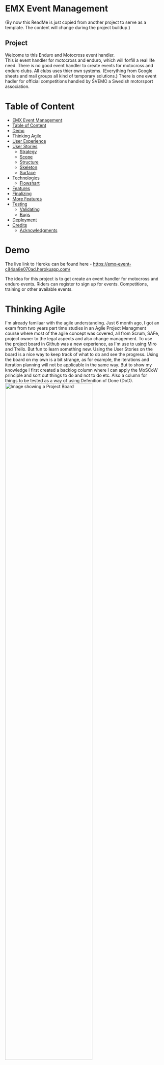 # <a id="title"></a>EMX Event Management

<img src="" alt=""><br>
(By now this ReadMe is just copied from another project to serve as a template. The content will change during the project buildup.)

<h2>Project</h2>

Welcome to this Enduro and Motocross event handler.<br>
This is event handler for motocross and enduro, which will forfill a real life need. There is no good event handler to create events for motocross and enduro clubs. All clubs uses thier own systems. (Everything from Google sheets and mail groups all kind of temporary solutions.) There is one event hadler for official competitions handled by SVEMO a Swedish motorsport association.

# <a id="table-of-content"></a>Table of Content

- <a href="#title">EMX Event Management</a>
- <a href="#table-of-content">Table of Content</a>
- <a href="#demo">Demo</a>
- <a href="#agile">Thinking Agile</a>
- <a href="#user-experience">User Experience</a>
- <a href="#user-stories">User Stories</a>
  - <a href="#strategy">Strategy</a>
  - <a href="#scope">Scope</a>
  - <a href="#structure">Structure</a>
  - <a href="#skeleton">Skeleton</a>
  - <a href="#surface">Surface</a>
- <a href="#technologies">Technologies</a>
  - <a href="#flowshart">Flowshart</a>
- <a href="#features">Features</a>
- <a href="#finalizing">Finalizing</a>
- <a href="#more-features">More Features</a>
- <a href="#testing">Testing</a>
  - <a href="#validating">Validating</a>
  - <a href="#bugs">Bugs</a>
- <a href="#deployment">Deployment</a>
- <a href="#credits">Credits</a>
  - <a href="#acknowledgments">Acknowledgments</a>

# <a id="demo"></a>Demo

The live link to Heroku can be found here - <a href="https://emx-event-c84aa8e070ad.herokuapp.com/" target="_blank">https://emx-event-c84aa8e070ad.herokuapp.com/</a>

The idea for this project is to get create an event handler for motocross and enduro events. Riders can register to sign up for events. Competitions, training or other available events.

# <a id="agile"></a>Thinking Agile

  I'm already familaar with the agile understanding. Just 6 month ago, I got an exam from two years part time studies in an Aglie Project Managment course where most of the agile concept was covered, all from Scrum, SAFe, project owner to the legal aspects and also change management. To use the project board in Github was a new experience, as I'm use to using Miro and Trello. But fun to learn something new. Using the User Stories on the board is a nice way to keep track of what to do and see the progress. Using the board on my own is a bit strange, as for example, the iterations and iteration planning will not be applicable in the same way. But to show my knowledge I first created a backlog column where I can apply the MoSCoW principle and sort out things to do and not to do etc. Also a column for things to be tested as a way of using Defenition of Done (DoD).<br>
  <img src="readmefiles/agile-board_01.jpg" width="75%" alt="Image showing a Project Board"><br>
  
  Using the DoD column I place all implemented user stories in that column waiting to be tested. My defenition of done was to do a final test and document it in this README. Also leave a comment in the user story that it was done before move it to the done column.<br>
  <img src="readmefiles/agile-board_02.jpg" alt="Image showing a Project Board"><br>
  Later I added a column for User Stories I choosed not to do.
  
# <a id="user-experience"></a>User Experience

The idea is to make it simple and be able to easily overview different events.<br>
By registering as a user, you are able to sign up for events.

## <a id="user-stories"></a>User stories

A user should:

- Be able to register as a rider
- Be able to sign up for events.
- Be able to like an event and see if other users has liked it.
- See other riders that has sined up for an event.
- See old events.
- 

### <a id="strategy"></a>Strategy

I used the Django blog walkthrough as a base. My idea was to use the posts as a way to create events, and then use the comment function to sign up for the event. From there build more content and functions.

### <a id="scope"></a>Scope

This will show what I learnt with Python using Django and all things in earlier modules.<br>

### <a id="structure"></a>Structure

- Using Django and Python
- Implement Cloudinary for images to the event
- Linked to ElephantSQL to use Postages SQL
- User Summernote for a WYSIWYG editor for creating event.

### <a id="skeleton"></a>Skeleton

The skeleton is based on a Django blog. I started "emxevent" as a project and "events" as an app. From that I changed the models to fit my needs.


### <a id="surface"></a>Surface

What is possible to do with a text based game?
I wanted the player to experience some visual features that will happen for different event.

- First I added some ascii art. There is a dragon.
- Second, I wanted the story text to stand out from the "console text" so I found a way to colorize the text. The story text as yellow and dice rolls as blue text.
<img src="readmefiles/roll-dice-event.jpg" alt="Image example of text came with yellow story text and blue roll dice event text.">

## <a id="technologies"></a>Technologies

1. Python - to create functions for the game.
2. Django - using Django blog as a foundation.
3. Cloudinary - to host images.
4. Summernote - to apply a wysiwyg editor.

## <a id="flowshart"></a>Flowshart

<img src=""  alt=""><br>

- Game start with a short preface for the game and also explaining some game commands.
- Player enter their name and create a simple character.
- Role-playing game start to get a story block from a Google Sheet.
- After each text block the player is asked to continue.
- The text block is checked for two different ending phrases.
- If a text block ends with the phase "Time to roll your dice" the player will be asked to roll.
  - From each of the dice roll event there will be three different scenarios. Then a player is asked continue.
  - The game continue to the main story efter the scenario from the dice roll event.
- If a text block end whith the phrase "The end!" that will trigger the ending sequense where player is asked to confirm game end.
- Game will reboot.

## <a id="features"></a>Features

<h3>Existing Features</h3>

<b>View event date:</b><br>
On the index page for each event, it is possible to see when the event will happen.<br>
<img src="readmefiles/event_date_01.jpg" alt="Image example of the displayed event day."><br>

<b>Events sorted by event date:</b><br>
On the index page the events are sorted with the next upcoming event first.<br>
<img src="readmefiles/sort_by_event_date_01.jpg" alt="Image example of events sorted by event date."><br>


<h3>Play mechanics</h3>

There is one main story in the Google Sheet document.
Each section of the game has its on row in the sheet.
Each line in the sheet will be checked if it's been used. If not, it will be printed and marked with "x" to be able to continue.
The length of the sentences are set to mach the width of the Heroku console. Just so that the row brake doesn't happen within a word. Also the text block are small enough to fit within the console windows to prevent the need of scrolling to read the text.<br>
<img src="readmefiles/google-sheet_01.jpg" alt="Example from a marked google sheet row"><br>
To mark the row with "x" also gives the benefits to manually set or remove an "x" in the sheet. For example to be able to run a specific text block over and over again in the console while testing.<br>

If the text in the story ends with "Time to roll your dice:" it will trigger next roll dice event.<br>
<img src="readmefiles/google-sheet_02.jpg" alt="Example from text ending with Time to roll your dice:"><br>

<h3>Error handling</h3>

The app has error handling for:

- Not be able to use an existing start number when signing up for an event.
- 

## <a id="finalizing"></a>Finalizing

A screenshot form the game running in Heroku console.<br>
<img src="" alt=""><br>

## <a id ="more-features"></a>More Features?

I can actually think of a lot of things to implement to this.

- Permit selected users to create events.
- Implent emailing functions. Such as
  - Send an authentication link when signing up.
  - Send a password reset link.
- Save a riders transponder number in the user information.
- 

## <a id="testing"></a>Testing

Through the developing of the EMX Events I had various challanges.
I followed the "I think, therefore I blog" walkthrough to set it up and use that blog as a base and then changed to my needs. At one part everything just fell apart. The Admin user interface stopped working. When logged in as an admin it showed nothing. Trying to fix it, it kind of went downhill from there. So I started over from scratch in a new repo and a new workspace and copied code piece by piece untill I was on track again. This will explain why the user stories in the project board are linked to two different repos.

I decided from the beginning that I should make sure to test everything I do. So from the first runnable skeleton of the project. I made sure it was working on Heroku by doing an early deploy. Through the whole process of developing the EMX Events app I hade it running with `python3 manage.py runserver` and checked that all was working about when I did each commit.

- Allauth: `../.pip-modules/lib/` doesn't work in Codeanywhere. It gives: `ls: cannot access '../.pip-modules/lib/': No such file or directory` the solution was found in Slack and I used this command instead: `cp -r /home/codeany/.local/lib/python3.9/site-packages/allauth/templates/* ./templates/.`

- Filtering out events on event_date prior to todays date didn't work at all first.
    `{% if event.event_date >= today %}`<br>
    To test it I added this line to print the results to the browser: `{{ event.event_date }} | {{ today }}` showed: "Nov. 8, 2023 | 2023-11-09"<br>
    This showed that the format was incorrect of the two dates. The solution that finally worked is: `{% if event.event_date|date:"Y-m-d" >= today %}`
    
<details><summary>Create an event with image upload.</summary>
1. In the Admin panel I clicked the "+Add" button to start creating an event. I added an image to also test that the Cloudinary API works.<br>
<img src="readmefiles/test-add_event_01.jpg" alt="Sceeentshot example one in the add event process."><br>
2. As shown in the image, I saved it as a draft first to test that function. I made sure the event wasn't visible on the index page.<br>
<img src="readmefiles/test-add_event_02.jpg" alt="Sceeentshot example two in the add event process."><br>
3. I went back to the Admin panel and opened the event and set it to "Active" and saved it.<br>
<img src="readmefiles/test-add_event_03.jpg" alt="Sceeentshot example three in the add event process."><br>
4. Finally I made sure it appear on the index page and that I could click on it to see event details.<br>
<img src="readmefiles/test-add_event_04.jpg" alt="Sceeentshot example four in the add event process."><br>
</details>

<details><summary>Sign up for event. Manual testing to sign up for an event.</summary>
1. In the event_detail.html page I entered values for First name, Last name, Start number and Transponder. Then clicked on submit.<br>
<img src="readmefiles/test-sign_up_01.jpg" alt="Sceeentshot example one in the sign up process."><br>
2. I get a message that it was successful and that it is now waiting for approval.<br>
<img src="readmefiles/test-sign_up_02.jpg" alt="Sceeentshot example two in the sign up process."><br>
3. Logging in to the admin panel I see that the sign up is waiting for approval.<br>
<img src="readmefiles/test-sign_up_03.jpg" alt="Sceeentshot example three in the sign up process."><br>
4. Logged in as an Admin I approved the sign up.<br>
<img src="readmefiles/test-sign_up_04.jpg" alt="Sceeentshot example four in the sign up process."><br>
<img src="readmefiles/test-sign_up_05.jpg" alt="Sceeentshot example five in the sign up process."><br>
5. Going back to the site I now confirm that it is approved and showing up in the list.<br>
<img src="readmefiles/test-sign_up_06.jpg" alt="Sceeentshot example six in the sign up process."><br>
6. When viewing old events details it is not possible to sign up. The sign up form will automatically be disabled when the date for the event has passed.<br>
<img src="readmefiles/test-sign_up_07.jpg" alt="Sceeentshot example seven in the sign up process."><br>
<hr>
<h3>Error handling for sign up</h3>
1. Testing <b>not</b> to fill in the First name or Last name will result in a warning since those fields are required.<br>
<img src="readmefiles/test-sign_up_errors_01.jpg" alt="Sceeentshot example of error not filling in first or last name."><br>
1. The start number needs to be unique so there is an error handling for that. However the field is accepted as empty.<br>
<img src="readmefiles/test-sign_up_errors_02.jpg" alt="Sceeentshot example of error not filling in first or last name."><br>
1. If the user try to use a number that has been taken. The field will be cleared and a warning will appear when changing field.<br>
<img src="readmefiles/test-sign_up_errors_03.jpg" alt="Sceeentshot example of error not filling in first or last name."><br>
</details>

### <a id="validating"></a>Validating

I googled for any PEP8 and Python code validators, but could not find anyone working. I think I tried like five or six different. Some just threw errors on the API credentials and some didn't work at all. After spending some time to find a validator that worked I gave up. I relying on my telling me that it looked nice.

### <a id="bugs"></a>Bugs?

I haven't really encountered any bugs in this project.<br>
I got stuck several times in order to figure out different things but that is all about learning.

## <a id="deployment"></a>Deployment

The site was deployed to Heroku. Using the Code institute guidence from Love Sandwiches walkthrough.

- I used the GitHub template to create my own repository.
- Used Codeanywhere as IDE.
- Made a Google sheet and set up the API according to the videos in the Love Sandwiches walkthrough.
- I deployed the project to Heroku going through these steps.
    1. Create new app.
    2. Named it: rpg-p3 (Short for Role Playing Game - Project 3).
    3. Choose Europe as region.
    4. I went to the Settings tab to create config vars for CREDS and PORT.
    5. I added the buildpacks Python and Nodejs.
    6. In the Deploy tab I connected to GitHub repository "rpg-p3".
    7. I manually deployed branch (main).

I have in two occations experienced that Heroku stopped working and I had to redeploy branch. Seems like there is some time of timelimit?
I truly do hope that it is still running when it is time for review.
Otherwise just slack me (Robert Ahlin) and I will redeploy again.

## <a id="credits"></a>Credits

- I Think, Therefore I Blog - The base foundation for the skeleton setup from this walkthrough.
- Google search engine is frequently used. It's hard to remember how to write codes.
- A lot of help comes from search hits at the "stack overflow" forums.
- <a href="<https://djangocentral.com/authentication-using-an-email-address/" target="_blank">Djangocentral</a> - Code examples and help.
- ChatGPT - While exploring the endless possibilies using ChatGPT I have used this to troubleshoot and ask for help for code snippets.
- <a href="https://learndjango.com/" target="_blank">https://learndjango.com/</a> - to set up the password reset function
- Using <a href="https://www.online-spellcheck.com/" target="_blank">https://www.online-spellcheck.com/</a> for spelling.

### <a id="acknowledgments"></a>Acknowledgments

- Thanks to my fiancé for supporting me when I get stuck.
